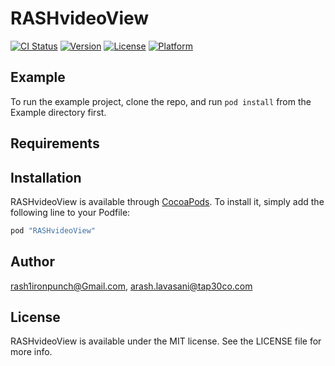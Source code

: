 # RASHvideoView

[![CI Status](http://img.shields.io/travis/rash1ironpunch@Gmail.com/RASHvideoView.svg?style=flat)](https://travis-ci.org/rash1ironpunch@Gmail.com/RASHvideoView)
[![Version](https://img.shields.io/cocoapods/v/RASHvideoView.svg?style=flat)](http://cocoapods.org/pods/RASHvideoView)
[![License](https://img.shields.io/cocoapods/l/RASHvideoView.svg?style=flat)](http://cocoapods.org/pods/RASHvideoView)
[![Platform](https://img.shields.io/cocoapods/p/RASHvideoView.svg?style=flat)](http://cocoapods.org/pods/RASHvideoView)

## Example

To run the example project, clone the repo, and run `pod install` from the Example directory first.

## Requirements

## Installation

RASHvideoView is available through [CocoaPods](http://cocoapods.org). To install
it, simply add the following line to your Podfile:

```ruby
pod "RASHvideoView"
```

## Author

rash1ironpunch@Gmail.com, arash.lavasani@tap30co.com

## License

RASHvideoView is available under the MIT license. See the LICENSE file for more info.
